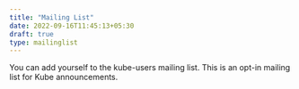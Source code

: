 ```yaml
---
title: "Mailing List"
date: 2022-09-16T11:45:13+05:30
draft: true
type: mailinglist
---
```


You can add yourself to the kube-users mailing list. This is
an opt-in mailing list for Kube announcements.
